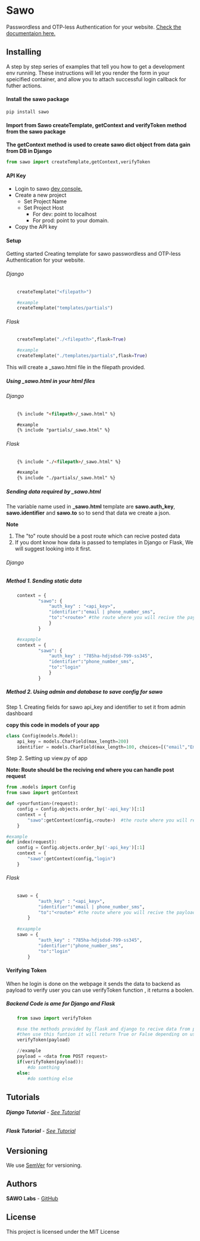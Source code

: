 # Sawo

Passwordless and OTP-less Authentication for your website. [Check the documentaion here.](https://docs.sawolabs.com/sawo/v/0.0.2/)

## Installing

A step by step series of examples that tell you how to get a development env running. These instructions will let you render the form in your speicified container, and allow you to attach successful login callback for futher actions.

#### Install the sawo package

```
pip install sawo
```
#### Import from Sawo createTemplate, getContext and verifyToken method from the sawo package

**The getContext method is used to create sawo dict object from data gain from DB in Django**
```python
from sawo import createTemplate,getContext,verifyToken
```

#### API Key
* Login to sawo [dev console.](dev.sawolabs.com)
* Create a new project
    * Set Project Name
    * Set Project Host
        *  For dev: point to localhost
        *  For prod: point to your domain.
*  Copy the API key

#### Setup
Getting started Creating template for sawo passwordless and OTP-less Authentication for your website.

###### Django
```python
    createTemplate("<filepath>")

    #example
    createTemplate("templates/partials")
```
###### Flask
```python
    createTemplate("./<filepath>",flask=True)

    #example
    createTemplate("./templates/partials",flask=True)
```

This will create a _sawo.html file in the filepath provided.

##### Using _sawo.html in your html files


###### Django

```html
    {% include "<filepath>/_sawo.html" %}

    #example
    {% include "partials/_sawo.html" %}
```

###### Flask
```html
    {% include "./<filepath>/_sawo.html" %}

    #example
    {% include "./partials/_sawo.html" %}
```


##### Sending data required by _sawo.html
The variable name used in **_sawo.html** template are **sawo.auth_key**, **sawo.identifier** and **sawo.to** so to send that data we create a json.

**Note**
1. The "to" route should be a post route which can recive posted data
2. If you dont know how data is passed to templates in Django or Flask, We will suggest looking into it first. 

###### Django
##### Method 1. Sending static data

```python
    context = {
            "sawo": {
                "auth_key" : "<api_key>",
                "identifier":"email | phone_number_sms",
                "to":"<route>" #the route where you will recive the payload sent by sdk
                }
            }

    #exapmple
    context = {
            "sawo": {
                "auth_key" : "785ha-hdjsdsd-799-ss345",
                "identifier":"phone_number_sms",
                "to":"login" 
                }
            }
```

##### Method 2. Using admin and database to save config for sawo
Step 1. Creating fields for sawo api_key and identifier to set it from admin dashboard

**copy this code in models of your app**

```python
class Config(models.Model):
    api_key = models.CharField(max_length=200)
    identifier = models.CharField(max_length=100, choices=[("email","Email"),("phone_number_sms","Phone")])
```

Step 2. Setting up view.py of app

**Note: Route should be the reciving end where you can handle post request**
```python
from .models import Config
from sawo import getContext

def <yourfuntion>(request):
    config = Config.objects.order_by('-api_key')[:1]
    context = {
        "sawo":getContext(config,<route>)  #the route where you will recive the payload sent by sdk 
    }

#example
def index(request):
    config = Config.objects.order_by('-api_key')[:1]
    context = {
        "sawo":getContext(config,"login")
    }
```

###### Flask
```python
    sawo = {
            "auth_key" : "<api_key>",
            "identifier":"email | phone_number_sms",
            "to":"<route>" #the route where you will recive the payload sent by sdk
        }
    
    #exapmple
    sawo = {
            "auth_key" : "785ha-hdjsdsd-799-ss345",
            "identifier":"phone_number_sms",
            "to":"login" 
        }
```
#### Verifying Token
When he login is done on the webpage it sends the data to backend as payload to verify user you can use verifyToken function , it returns a boolen.

##### Backend **Code is ame for Django and Flask**
```python
    from sawo import verifyToken

    #use the methods provided by flask and django to recive data from post request
    #then use this funtion it will return True or False depending on user status
    verifyToken(payload)

    //example
    payload = <data from POST request>
    if(verifyToken(payload)):
        #do somthing
    else:
        #do somthing else
```

## Tutorials

###### **Django Tutorial** - [See Tutorial](https://github.com/sawolabs/sawo-python-examples)
###### **Flask Tutorial** - [See Tutorial](https://github.com/sawolabs/sawo-python-examples) 

## Versioning
We use [SemVer](http://semver.org/) for versioning.

## Authors
**SAWO Labs** - [GitHub](https://github.com/sawolabs)

## License

This project is licensed under the MIT License

